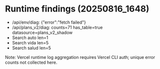# Runtime findings (20250816_1648)
- /api/env/diag: {"error":"fetch failed"}
- /api/plans_v2/diag: counts=71 has_table=true datasource=plans_v2_shadow
- Search auto len=1
- Search vida len=5
- Search salud len=5

Note: Vercel runtime log aggregation requires Vercel CLI auth; unique error counts not collected here.
